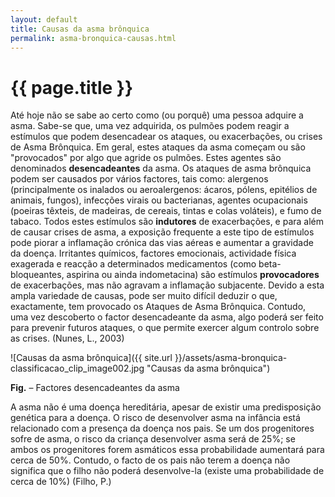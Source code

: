 ```yaml
---
layout: default
title: Causas da asma brônquica
permalink: asma-bronquica-causas.html
---
```


# {{ page.title }}

Até hoje não se sabe ao certo como (ou porquê) uma pessoa adquire a asma. Sabe-se que, uma vez adquirida, os pulmões podem reagir a estímulos que podem desencadear os ataques, ou exacerbações, ou crises de Asma Brônquica.
Em geral, estes ataques da asma começam ou são "provocados" por algo que agride os pulmões. Estes agentes são denominados __desencadeantes__ da asma.
Os ataques de asma brônquica podem ser causados por vários factores, tais como: alergenos (principalmente os inalados ou aeroalergenos: ácaros, pólens, epitélios de animais, fungos), infecções virais ou bacterianas, agentes ocupacionais (poeiras têxteis, de madeiras, de cereais, tintas e colas voláteis), e fumo de tabaco. Todos estes estímulos são __indutores__ de exacerbações, e para além de causar crises de asma, a exposição frequente a este tipo de estímulos pode piorar a inflamação crónica das vias aéreas e aumentar a gravidade da doença. Irritantes químicos, factores emocionais, actividade física exagerada e reacção a determinados medicamentos (como beta-bloqueantes, aspirina ou ainda indometacina) são estímulos __provocadores__ de exacerbações, mas não agravam a inflamação subjacente.
Devido a esta ampla variedade de causas, pode ser muito difícil deduzir o que, exactamente, tem provocado os Ataques de Asma Brônquica. Contudo, uma vez descoberto o factor desencadeante da asma, algo poderá ser feito para prevenir futuros ataques, o que permite exercer algum controlo sobre as crises. (Nunes, L., 2003)

![Causas da asma brônquica]({{ site.url }}/assets/asma-bronquica-classificacao_clip_image002.jpg "Causas da asma brônquica")

__Fig.__ – Factores desencadeantes da asma

A asma não é uma doença hereditária, apesar de existir uma predisposição genética para a doença. O risco de desenvolver asma na infância está relacionado com a presença da doença nos pais. Se um dos progenitores sofre de asma, o risco da criança desenvolver asma será de 25%; se ambos os progenitores forem asmáticos essa probabilidade aumentará para cerca de 50%. Contudo, o facto de os pais não terem a doença não significa que o filho não poderá desenvolve-la (existe uma probabilidade de cerca de 10%) (Filho, P.)

